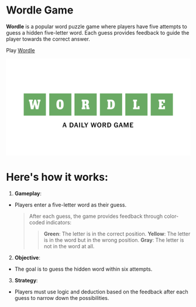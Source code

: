 # Wordle Game

**Wordle** is a popular word puzzle game where players have five attempts to guess a hidden five-letter word. Each guess provides feedback to guide the player towards the correct answer.

Play [Wordle](https://wakeful-bit.surge.sh/)

![Image](./game%20name.png)

# Here's how it works:

1. **Gameplay**:

- Players enter a five-letter word as their guess.
  > After each guess, the game provides feedback through color-coded indicators:
  >
  > > **Green**: The letter is in the correct position.
  > > **Yellow**: The letter is in the word but in the wrong position.
  > > **Gray**: The letter is not in the word at all.

2. **Objective**:

- The goal is to guess the hidden word within six attempts.

3. **Strategy**:

- Players must use logic and deduction based on the feedback after each guess to narrow down the possibilities.
